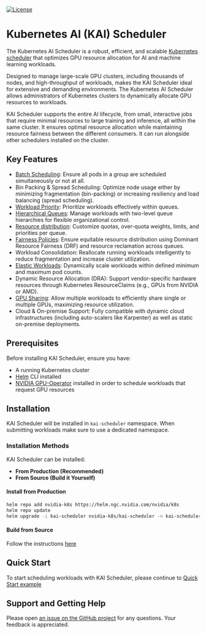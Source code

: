 [![License](https://img.shields.io/badge/License-Apache_2.0-blue.svg)](LICENSE)
# Kubernetes AI (KAI) Scheduler
The Kubernetes AI Scheduler is a robust, efficient, and scalable [Kubernetes scheduler](https://kubernetes.io/docs/concepts/scheduling-eviction/kube-scheduler/) that optimizes GPU resource allocation for AI and machine learning workloads.

Designed to manage large-scale GPU clusters, including thousands of nodes, and high-throughput of workloads, makes the KAI Scheduler ideal for extensive and demanding environments.
The Kubernetes AI Scheduler allows administrators of Kubernetes clusters to dynamically allocate GPU resources to workloads. 

KAI Scheduler supports the entire AI lifecycle, from small, interactive jobs that require minimal resources to large training and inference, all within the same cluster. 
It ensures optimal resource allocation while maintaining resource fairness between the different consumers.
It can run alongside other schedulers installed on the cluster.

## Key Features
* [Batch Scheduling](docs/batch/README.md): Ensure all pods in a group are scheduled simultaneously or not at all.
* Bin Packing & Spread Scheduling: Optimize node usage either by minimizing fragmentation (bin-packing) or increasing resiliency and load balancing (spread scheduling).
* [Workload Priority](docs/priority/README.md): Prioritize workloads effectively within queues.
* [Hierarchical Queues](docs/queues/README.md): Manage workloads with two-level queue hierarchies for flexible organizational control.
* [Resource distribution](docs/fairness/README.md#resource-division-algorithm): Customize quotas, over-quota weights, limits, and priorities per queue.
* [Fairness Policies](docs/fairness/README.md#reclaim-strategies): Ensure equitable resource distribution using Dominant Resource Fairness (DRF) and resource reclamation across queues.
* Workload Consolidation: Reallocate running workloads intelligently to reduce fragmentation and increase cluster utilization.
* [Elastic Workloads](docs/elastic/README.md): Dynamically scale workloads within defined minimum and maximum pod counts.
* Dynamic Resource Allocation (DRA): Support vendor-specific hardware resources through Kubernetes ResourceClaims (e.g., GPUs from NVIDIA or AMD).
* [GPU Sharing](docs/gpu-sharing/README.md): Allow multiple workloads to efficiently share single or multiple GPUs, maximizing resource utilization.
* Cloud & On-premise Support: Fully compatible with dynamic cloud infrastructures (including auto-scalers like Karpenter) as well as static on-premise deployments.


## Prerequisites
Before installing KAI Scheduler, ensure you have:

- A running Kubernetes cluster
- [Helm](https://helm.sh/docs/intro/install) CLI installed
- [NVIDIA GPU-Operator](https://github.com/NVIDIA/gpu-operator) installed in order to schedule workloads that request GPU resources

## Installation
KAI Scheduler will be installed in `kai-scheduler` namespace. When submitting workloads make sure to use a dedicated namespace.

### Installation Methods
KAI Scheduler can be installed:

- **From Production (Recommended)**
- **From Source (Build it Yourself)**

#### Install from Production
```sh
helm repo add nvidia-k8s https://helm.ngc.nvidia.com/nvidia/k8s
helm repo update
helm upgrade -i kai-scheduler nvidia-k8s/kai-scheduler -n kai-scheduler --create-namespace --set "global.registry=nvcr.io/nvidia/k8s"
```

#### Build from Source
Follow the instructions [here](docs/developer/building-from-source.md)


## Quick Start
To start scheduling workloads with KAI Scheduler, please continue to [Quick Start example](docs/quickstart/README.md)

## Support and Getting Help
Please open [an issue on the GitHub project](https://github.com/NVIDIA/KAI-scheduler/issues/new) for any questions. Your feedback is appreciated.

